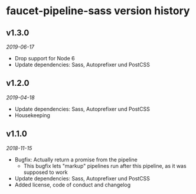 faucet-pipeline-sass version history
==================================

v1.3.0
------

_2019-06-17_

* Drop support for Node 6
* Update dependencies: Sass, Autoprefixer und PostCSS

v1.2.0
------

_2019-04-18_

* Update dependencies: Sass, Autoprefixer und PostCSS
* Housekeeping

v1.1.0
------

_2018-11-15_

* Bugfix: Actually return a promise from the pipeline
    * This bugfix lets "markup" pipelines run after this pipeline, as it was
      supposed to work
* Update dependencies: Sass, Autoprefixer und PostCSS
* Added license, code of conduct and changelog
